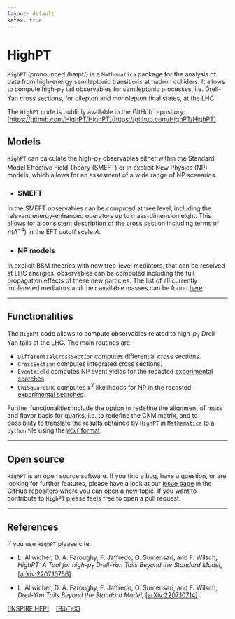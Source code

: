 ```yaml
---
layout: default
katex: true
---
```

# HighPT

`HighPT` (pronounced /haɪpt/) is a `Mathematica` package for the analysis of data from high-energy semileptonic transitions at hadron colliders. It allows to compute high-$p_T$ tail observables for semileptonic processes, i.e. Drell-Yan cross sections, for dilepton and monolepton final states, at the LHC. 

The `HighPT` code is publicly available in the GitHub repository: [https://github.com/HighPT/HighPT](https://github.com/HighPT/HighPT)

## Models

`HighPT` can calculate the high-$p_T$ observables either within the Standard Model Effective Field Theory&nbsp;(SMEFT) or in explicit New Physics&nbsp;(NP) models, which allows for an assesment of a wide range of NP scenarios.

* ### SMEFT
In the SMEFT observables can be computed at tree level, including the relevant energy-enhanced operators up to mass-dimension eight. This allows for a consistent description of the cross section including terms of $\mathcal{O}(\Lambda^{−4})$ in the EFT cutoff scale&nbsp;$\Lambda$.

* ### NP models
In explicit BSM theories with new tree-level mediators, that can be resolved at LHC energies, observables can be computed including the full propagation effects of these new particles. The list of all currently impleneted mediators and their available masses can be found [here](./mediators.html).

---

## Functionalities

The `HighPT` code allows to compute observables related to high-$p_T$ Drell-Yan tails at the&nbsp;LHC. The main routines are:

* `DifferentialCrossSection` computes differential cross sections.
* `CrossSection` computes integrated cross sections.
* `EventYield` computes NP event yields for the recasted [experimental searches](./searches.html).
* `ChiSquareLHC` computes $\chi^2$&nbsp;likelihoods for NP in the recasted [experimental searches](./searches.html).

Further functionalities include the option to redefine the alignment of mass and flavor basis for quarks, i.e. to redefine the CKM matrix, and to possibility to translate the results obtained by `HighPT` in `Mathematica` to a `python` file using the [`WCxf` format](https://wcxf.github.io).

---

## Open source

`HighPT` is an open source software. If you find a bug, have a question, or are looking for further features, please have a look at our [issue page](https://github.com/HighPT/HighPT/issues) in the GitHub repositors where you can open a new topic. If you want to contribute to `HighPT` please feels free to open a pull request.

---

## References

If you use `HighPT` please cite:

* L. Allwicher, D. A. Faroughy, F. Jaffredo, O. Sumensari, and F. Wilsch, *HighPT: A Tool for high-*$p_T$ *Drell-Yan Tails Beyond the Standard Model*, [\[arXiv:2207.10756\]](http://arxiv.org/abs/2207.10756)

* L. Allwicher, D. A. Faroughy, F. Jaffredo, O. Sumensari, and F. Wilsch, *Drell-Yan Tails Beyond the Standard Model*, [\[arXiv:2207.10714\]](http://arxiv.org/abs/2207.10714).

[[INSPIRE HEP]]({{site.sidebar[3].link}}) &nbsp;&nbsp; [[BibTeX]](./about.html#latex)
